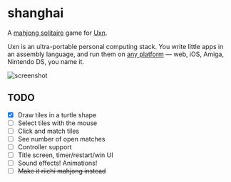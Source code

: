 # shanghai

A [mahjong solitaire](https://en.wikipedia.org/wiki/Mahjong_solitaire) game for [Uxn](https://100r.co/site/uxn.html).

Uxn is an ultra-portable personal computing stack. You write little apps in an assembly language, and run them on [any platform](https://github.com/hundredrabbits/awesome-uxn#emulators) — web, iOS, Amiga, Nintendo DS, you name it.

![screenshot](https://user-images.githubusercontent.com/16232127/193089463-84915373-c202-478f-b5e7-e41c94ff6ed2.png)

## TODO

- [x] Draw tiles in a turtle shape
- [ ] Select tiles with the mouse
- [ ] Click and match tiles
- [ ] See number of open matches
- [ ] Controller support
- [ ] Title screen, timer/restart/win UI
- [ ] Sound effects! Animations!
- [ ] ~~Make it riichi mahjong instead~~
